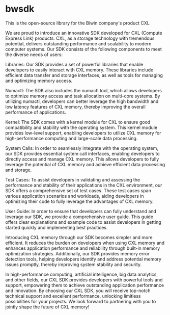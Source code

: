 # bwsdk
This is the open-source library for the Biwin company's product CXL

We are proud to introduce an innovative SDK developed for CXL (Compute Express Link) products. CXL, as a storage technology with tremendous potential, delivers outstanding performance and scalability to modern computer systems. Our SDK consists of the following components to meet the diverse needs of users:

Libraries: Our SDK provides a set of powerful libraries that enable developers to easily interact with CXL memory. These libraries include efficient data transfer and storage interfaces, as well as tools for managing and optimizing memory access.

Numactl: The SDK also includes the numactl tool, which allows developers to optimize memory access and task allocation on multi-core systems. By utilizing numactl, developers can better leverage the high bandwidth and low latency features of CXL memory, thereby improving the overall performance of applications.

Kernel: The SDK comes with a kernel module for CXL to ensure good compatibility and stability with the operating system. This kernel module provides low-level support, enabling developers to utilize CXL memory for high-performance computing and large-scale data processing.

System Calls: In order to seamlessly integrate with the operating system, our SDK provides essential system call interfaces, enabling developers to directly access and manage CXL memory. This allows developers to fully leverage the potential of CXL memory and achieve efficient data processing and storage.

Test Cases: To assist developers in validating and assessing the performance and stability of their applications in the CXL environment, our SDK offers a comprehensive set of test cases. These test cases span various application scenarios and workloads, aiding developers in optimizing their code to fully leverage the advantages of CXL memory.

User Guide: In order to ensure that developers can fully understand and leverage our SDK, we provide a comprehensive user guide. This guide offers clear explanations and example code to assist developers in getting started quickly and implementing best practices.

Introducing CXL memory through our SDK becomes simpler and more efficient. It reduces the burden on developers when using CXL memory and enhances application performance and reliability through built-in memory optimization strategies. Additionally, our SDK provides memory error detection tools, helping developers identify and address potential memory issues promptly, thereby improving system stability and security.

In high-performance computing, artificial intelligence, big data analytics, and other fields, our CXL SDK provides developers with powerful tools and support, empowering them to achieve outstanding application performance and innovation. By choosing our CXL SDK, you will receive top-notch technical support and excellent performance, unlocking limitless possibilities for your projects. We look forward to partnering with you to jointly shape the future of CXL memory!
